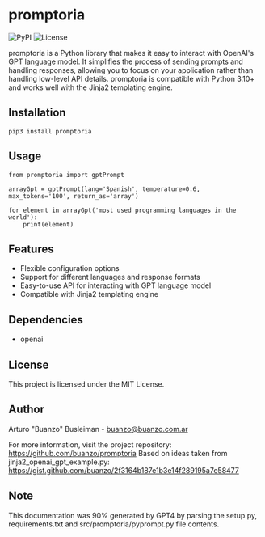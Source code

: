 # promptoria

![PyPI](https://img.shields.io/pypi/v/promptoria)
![License](https://img.shields.io/github/license/buanzo/promptoria)

promptoria is a Python library that makes it easy to interact with OpenAI's
GPT language model.  It simplifies the process of sending prompts and
handling responses, allowing you to focus on your application rather than
handling low-level API details.  promptoria is compatible with Python 3.10+
and works well with the Jinja2 templating engine.

## Installation

```
pip3 install promptoria
```

## Usage

```
from promptoria import gptPrompt

arrayGpt = gptPrompt(lang='Spanish', temperature=0.6, max_tokens='100', return_as='array')

for element in arrayGpt('most used programming languages in the world'):
    print(element)
```

## Features

- Flexible configuration options
- Support for different languages and response formats
- Easy-to-use API for interacting with GPT language model
- Compatible with Jinja2 templating engine

## Dependencies

- openai

## License

This project is licensed under the MIT License.

## Author

Arturo "Buanzo" Busleiman - buanzo@buanzo.com.ar

For more information, visit the project repository: https://github.com/buanzo/promptoria
Based on ideas taken from jinja2_openai_gpt_example.py: https://gist.github.com/buanzo/2f3164b187e1b3e14f289195a7e58477

## Note

This documentation was 90% generated by GPT4 by parsing the setup.py, requirements.txt and src/promptoria/pyprompt.py file contents.

